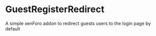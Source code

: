 # GuestRegisterRedirect
A simple xenForo addon to redirect guests users to the login page by default
